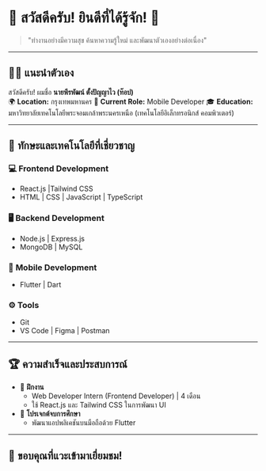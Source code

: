 # 👋 สวัสดีครับ! ยินดีที่ได้รู้จัก! 🌟

> "ทำงานอย่างมีความสุข ค้นหาความรู้ใหม่ และพัฒนาตัวเองอย่างต่อเนื่อง"

---

## 🙋‍♂️ แนะนำตัวเอง

สวัสดีครับ! ผมชื่อ **นายพีรพัฒน์ ตั้งปัญญาไว (ท๊อป)**  
🌍 **Location:** กรุงเทพมหานคร
💼 **Current Role:** Mobile Developer
🎓 **Education:** มหาวิทยาลัยเทคโนโลยีพระจอมเกล้าพระนครเหนือ (เทคโนโลยีอิเล็กทรอนิกส์ คอมพิวเตอร์)

---

## 🔧 ทักษะและเทคโนโลยีที่เชี่ยวชาญ

### 💻 **Frontend Development**
- React.js |Tailwind CSS
- HTML | CSS | JavaScript | TypeScript  

### 🖥️ **Backend Development**
- Node.js | Express.js  
- MongoDB | MySQL 

### 📱 **Mobile Development**
- Flutter | Dart

### ⚙️ **Tools**
- Git
- VS Code | Figma | Postman  

---

## 🏆 ความสำเร็จและประสบการณ์
- 🌟 **ฝึกงาน**  
  - Web Developer Intern (Frontend Developer) | 4 เดือน  
  - ใช้ React.js และ Tailwind CSS ในการพัฒนา UI  
- 🌟 **โปรเจกต์จบการศึกษา**  
  - พัฒนาแอปพลิเคชันบนมือถือด้วย Flutter

---

## 🎉 ขอบคุณที่แวะเข้ามาเยี่ยมชม!
